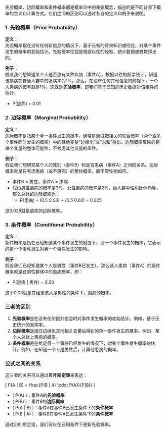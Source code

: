 先验概率、边际概率和条件概率都是概率论中的重要概念，描述的是不同背景下概率的含义和计算方式。它们之间的区别可以通过各自的定义和例子来说明。

### 1. **先验概率（Prior Probability）**

**定义**：  
先验概率指在没有任何新信息的情况下，基于已有的背景知识或经验，对某个事件发生的概率的初始估计。先验概率往往是根据以往的经验、统计数据或直觉得出的。

**例子**：  
假设我们想知道某个人是否患有某种疾病（事件A）。根据以往的医学统计，知道该疾病在普通人群中的发病率为1%。那么，在没有任何其他信息的前提下，一个人患病的概率就是1%。这就是**先验概率**，即我们基于已知的历史数据对该事件的估计。

- P(患病) = 0.01

### 2. **边际概率（Marginal Probability）**

**定义**：  
边际概率是指某个单一事件发生的概率，通常是通过把相关的联合概率（两个或多个事件同时发生的概率）中的其他变量“边缘化”或“求和”得出。边际概率反映的是单个变量的整体可能性，不考虑其他变量的条件。

**例子**：  
假设我们想研究某个人的性别（事件B）和是否患病（事件A）之间的关系。边际概率就是只考虑患病（或不患病）的整体概率，而不管性别如何。

- 事件B = 男性，事件A = 患病
- 假设男性患病的概率是3%，女性患病的概率是2%，而人群中性别比例均等，那么总体的边际概率为：
  - P(患病) = (0.5 *0.03) + (0.5* 0.02) = 0.025

这0.025就是患病的边际概率。

### 3. **条件概率（Conditional Probability）**

**定义**：  
条件概率是指在已经知道某个事件发生的前提下，另一个事件发生的概率。它表示的是一个事件发生对另一个事件发生的影响。

**例子**：  
假设我们已经知道某个人是男性（事件B已发生），那么该人患病（事件A）的条件概率就是在男性群体中的患病概率，即：

- P(患病 | 男性) = 0.03

这个0.03就是在给定该人是男性的条件下，患病的概率。

### 三者的区别

1. **先验概率**是在没有任何额外信息时对事件发生概率的初始估计。例如，基于历史统计的发病率。
2. **边际概率**是通过边缘化其他相关变量后得到的单一事件发生的概率。例如，某个人总体上患病的概率。
3. **条件概率**是在给定另一个事件已经发生的情况下，对某个事件发生概率的估计。例如，在知道一个人是男性后，计算他患病的概率。

### 公式之间的关系

这三者的关系可以通过**贝叶斯定理**来表达：

\[
P(A | B) = \frac{P(B | A) \cdot P(A)}{P(B)}
\]

- \( P(A) \)：事件A的**先验概率**
- \( P(B) \)：事件B的**边际概率**
- \( P(A | B) \)：事件A在事件B已发生条件下的**条件概率**
- \( P(B | A) \)：事件B在事件A已发生条件下的**条件概率**

通过贝叶斯定理，我们可以在已知条件下更新先验概率。
